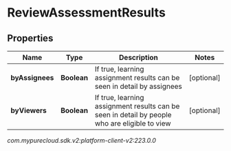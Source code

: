 # ReviewAssessmentResults


## Properties

| Name | Type | Description | Notes |
| ------------ | ------------- | ------------- | ------------- |
| **byAssignees** | **Boolean** | If true, learning assignment results can be seen in detail by assignees |  [optional] |
| **byViewers** | **Boolean** | If true, learning assignment results can be seen in detail by people who are eligible to view |  [optional] |




_com.mypurecloud.sdk.v2:platform-client-v2:223.0.0_
